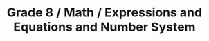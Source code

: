 ---
title: "Grade 8 / Math / Expressions and Equations and Number System"
subject: "math"
grade: "8"
area: "eens"
next_steps:
  - instructions: "With your student, identify examples of irrational numbers, such as pi and e; show how buying movie tickets at $10 each is a proportional relationship; and solve y = 2x + 3 when x = 1."
  - instructions: "With your student, use decimal approximations to compare the sizes of 3 times pi and 10, and draw graphs of proportional relationships such as distance over time when traveling at a set speed."
  - instructions: "With your student, determine possible numbers of hot dogs and hamburgers sold if hot dogs cost $2.50 each, hamburgers cost $3.75 each, and the total sales are $130. Plot the solutions on a graph."
  - instructions: "With your student, discuss complex problems that were solved incorrectly. Develop explanations for better solution paths."
---